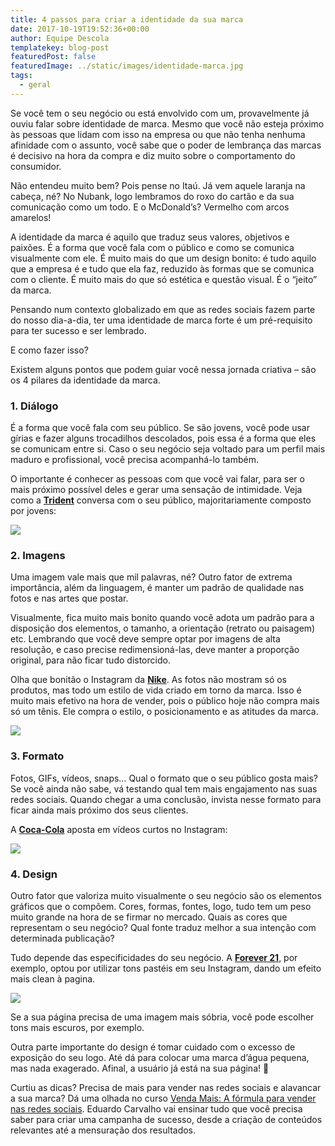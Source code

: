 ```yaml
---
title: 4 passos para criar a identidade da sua marca
date: 2017-10-19T19:52:36+00:00
author: Equipe Descola
templatekey: blog-post
featuredPost: false
featuredImage: ../static/images/identidade-marca.jpg
tags:
  - geral
---
```


Se você tem o seu negócio ou está envolvido com um, provavelmente já ouviu falar sobre identidade de marca. Mesmo que você não esteja próximo às pessoas que lidam com isso na empresa ou que não tenha nenhuma afinidade com o assunto, você sabe que o poder de lembrança das marcas é decisivo na hora da compra e diz muito sobre o comportamento do consumidor.

Não entendeu muito bem? Pois pense no Itaú. Já vem aquele laranja na cabeça, né? No Nubank, logo lembramos do roxo do cartão e da sua comunicação como um todo. E o McDonald’s? Vermelho com arcos amarelos!

A identidade da marca é aquilo que traduz seus valores, objetivos e paixões. É a forma que você fala com o público e como se comunica visualmente com ele. É muito mais do que um design bonito: é tudo aquilo que a empresa é e tudo que ela faz, reduzido às formas que se comunica com o cliente. É muito mais do que só estética e questão visual. É o “jeito” da marca.

Pensando num contexto globalizado em que as redes sociais fazem parte do nosso dia-a-dia, ter uma identidade de marca forte é um pré-requisito para ter sucesso e ser lembrado.

E como fazer isso?

Existem alguns pontos que podem guiar você nessa jornada criativa – são os 4 pilares da identidade da marca.

### 1. Diálogo

É a forma que você fala com seu público. Se são jovens, você pode usar gírias e fazer alguns trocadilhos descolados, pois essa é a forma que eles se comunicam entre si. Caso o seu negócio seja voltado para um perfil mais maduro e profissional, você precisa acompanhá-lo também.

O importante é conhecer as pessoas com que você vai falar, para ser o mais próximo possível deles e gerar uma sensação de intimidade. Veja como a [**Trident**](https://www.facebook.com/TridentBrasil/) conversa com o seu público, majoritariamente composto por jovens:

![](https://descola.org/drops/wp-content/uploads/2017/10/trident.png)

### 2. Imagens

Uma imagem vale mais que mil palavras, né? Outro fator de extrema importância, além da linguagem, é manter um padrão de qualidade nas fotos e nas artes que postar.

Visualmente, fica muito mais bonito quando você adota um padrão para a disposição dos elementos, o tamanho, a orientação (retrato ou paisagem) etc. Lembrando que você deve sempre optar por imagens de alta resolução, e caso precise redimensioná-las, deve manter a proporção original, para não ficar tudo distorcido.

Olha que bonitão o Instagram da [**Nike**](https://www.instagram.com/nike/). As fotos não mostram só os produtos, mas todo um estilo de vida criado em torno da marca. Isso é muito mais efetivo na hora de vender, pois o público hoje não compra mais só um tênis. Ele compra o estilo, o posicionamento e as atitudes da marca.

![](https://descola.org/drops/wp-content/uploads/2017/10/nike-660x1024.png)

### 3. Formato

Fotos, GIFs, vídeos, snaps… Qual o formato que o seu público gosta mais? Se você ainda não sabe, vá testando qual tem mais engajamento nas suas redes sociais. Quando chegar a uma conclusão, invista nesse formato para ficar ainda mais próximo dos seus clientes.

A [**Coca-Cola**](https://www.instagram.com/cocacola/) aposta em vídeos curtos no Instagram:

![](https://descola.org/drops/wp-content/uploads/2017/10/coca-659x1024.png)

### 4. Design

Outro fator que valoriza muito visualmente o seu negócio são os elementos gráficos que o compõem. Cores, formas, fontes, logo, tudo tem um peso muito grande na hora de se firmar no mercado. Quais as cores que representam o seu negócio? Qual fonte traduz melhor a sua intenção com determinada publicação?

Tudo depende das especificidades do seu negócio. A [**Forever 21**](https://www.instagram.com/forever21/), por exemplo, optou por utilizar tons pastéis em seu Instagram, dando um efeito mais clean à pagina.

![](https://descola.org/drops/wp-content/uploads/2017/10/forever21-661x1024.png)

Se a sua página precisa de uma imagem mais sóbria, você pode escolher tons mais escuros, por exemplo.

Outra parte importante do design é tomar cuidado com o excesso de exposição do seu logo. Até dá para colocar uma marca d’água pequena, mas nada exagerado. Afinal, a usuário já está na sua página! 🙂

Curtiu as dicas? Precisa de mais para vender nas redes sociais e alavancar a sua marca? Dá uma olhada no curso [Venda Mais: A fórmula para vender nas redes sociais](https://descola.org/curso/venda-mais). Eduardo Carvalho vai ensinar tudo que você precisa saber para criar uma campanha de sucesso, desde a criação de conteúdos relevantes até a mensuração dos resultados.

